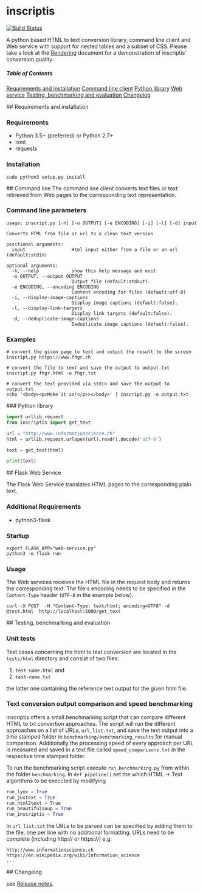 # inscriptis

[![Build Status](https://www.travis-ci.org/weblyzard/inscriptis.png?branch=master)](https://www.travis-ci.org/weblyzard/inscriptis)

A python based HTML to text conversion library, command line client and Web service with support for nested tables and a subset of CSS.
Please take a look at the [Rendering](https://github.com/weblyzard/inscriptis/blob/master/RENDERING.md) document for a demonstration of inscriptis' conversion quality.

##### Table of Contents
[Requirements and installation](#install)
[Command line client](#client)
[Python library](#library)
[Web service](#web-service)
[Testing, benchmarking and evaluation](#testing)
[Changelog](#changelog)

<a name="install" />
## Requirements and installation

### Requirements
* Python 3.5+ (preferred) or Python 2.7+
* lxml
* requests

### Installation
``` {.sourceCode .bash}
sudo python3 setup.py install
``` 
<a name="client" />
## Command line
The command line client converts text files or text retrieved from Web pages to the
corresponding text representation.


### Command line parameters

``` {.sourceCode .bash}
usage: inscript.py [-h] [-o OUTPUT] [-e ENCODING] [-i] [-l] [-d] input

Converts HTML from file or url to a clean text version

positional arguments:
  input                 Html input either from a file or an url (default:stdin)

optional arguments:
  -h, --help            show this help message and exit
  -o OUTPUT, --output OUTPUT
                        Output file (default:stdout).
  -e ENCODING, --encoding ENCODING
                        Content encoding for files (default:utf-8)
  -i, --display-image-captions
                        Display image captions (default:false).
  -l, --display-link-targets
                        Display link targets (default:false).
  -d, --deduplicate-image-captions
                        Deduplicate image captions (default:false).
```

### Examples

```
# convert the given page to text and output the result to the screen
inscript.py https://www.fhgr.ch

# convert the file to text and save the output to output.txt
inscript.py fhgr.html -o fhgr.txt

# convert the text provided via stdin and save the output to output.txt
echo '<body><p>Make it so!</p>></body>' | inscript.py -o output.txt 
```


<a name="library" />
### Python library

```python
import urllib.request
from inscriptis import get_text

url = "http://www.informationscience.ch"
html = urllib.request.urlopen(url).read().decode('utf-8')

text = get_text(html)

print(text)
```

<a name="web-service#" />
## Flask Web Service

The Flask Web Service translates HTML pages to the corresponding plain text. 

### Additional Requirements

* python3-flask

### Startup

``` {.sourceCode .bash}
export FLASK_APP="web-service.py"
python3 -m flask run
```

### Usage
The Web services receives the HTML file in the request body and returns the corresponding text. The file's encoding needs to be specified 
in the `Content-Type` header (`UTF-8` in the example below).

``` {.sourceCode .bash}
curl -X POST  -H "Content-Type: text/html; encoding=UTF8" -d @test.html  http://localhost:5000/get_text
```

<a name="testing" />
## Testing, benchmarking and evaluation

### Unit tests

Test cases concerning the html to text conversion are located in the `tests/html` directory and consist of two files:

 1. `test-name.html` and
 2. `test-name.txt`

the latter one containing the reference text output for the given html file.

### Text conversion output comparison and speed benchmarking
inscriptis offers a small benchmarking script that can compare different HTML to txt convertion approaches.
The script will run the different approaches on a list of URLs, `url_list.txt`, and save the text output into a time stamped folder in `benchmarking/benchmarking_results` for manual comparison.
Additionally the processing speed of every approach per URL is measured and saved in a text file called `speed_comparisons.txt` in the respective time stamped folder.

To run the benchmarking script execute `run_benchmarking.py` from within the folder `benchmarking`.
In `def pipeline()` set the which HTML -> Text algorithms to be executed by modifying
```python
run_lynx = True
run_justext = True
run_html2text = True
run_beautifulsoup = True
run_inscriptis = True
```

In `url_list.txt` the URLs to be parsed can be specified by adding them to the file, one per line with no additional formatting. URLs need to be complete (including http:// or https://)
e.g.
```
http://www.informationscience.ch
https://en.wikipedia.org/wiki/Information_science
...
```

<a name="changelog" />
## Changelog

see [Release notes](https://github.com/weblyzard/inscriptis/releases).

